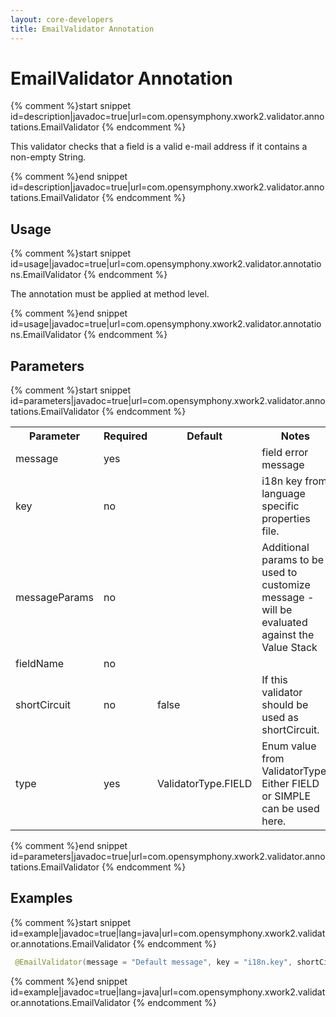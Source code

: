 ```yaml
---
layout: core-developers
title: EmailValidator Annotation
---
```


# EmailValidator Annotation



{% comment %}start snippet id=description|javadoc=true|url=com.opensymphony.xwork2.validator.annotations.EmailValidator {% endcomment %}
<p> This validator checks that a field is a valid e-mail address if it contains a non-empty String.
</p>
{% comment %}end snippet id=description|javadoc=true|url=com.opensymphony.xwork2.validator.annotations.EmailValidator {% endcomment %}

## Usage



{% comment %}start snippet id=usage|javadoc=true|url=com.opensymphony.xwork2.validator.annotations.EmailValidator {% endcomment %}
<p> <p>The annotation must be applied at method level.</p>
</p>
{% comment %}end snippet id=usage|javadoc=true|url=com.opensymphony.xwork2.validator.annotations.EmailValidator {% endcomment %}

## Parameters



{% comment %}start snippet id=parameters|javadoc=true|url=com.opensymphony.xwork2.validator.annotations.EmailValidator {% endcomment %}
<p> <table class='confluenceTable' summary=''>
 <tr>
 <th class='confluenceTh'> Parameter </th>
 <th class='confluenceTh'> Required </th>
 <th class='confluenceTh'> Default </th>
 <th class='confluenceTh'> Notes </th>
 </tr>
 <tr>
 <td class='confluenceTd'>message</td>
 <td class='confluenceTd'>yes</td>
 <td class='confluenceTd'>&nbsp;</td>
 <td class='confluenceTd'>field error message</td>
 </tr>
 <tr>
 <td class='confluenceTd'>key</td>
 <td class='confluenceTd'>no</td>
 <td class='confluenceTd'>&nbsp;</td>
 <td class='confluenceTd'>i18n key from language specific properties file.</td>
 </tr>
 <tr>
 <td class='confluenceTd'>messageParams</td>
 <td class='confluenceTd'>no</td>
 <td class='confluenceTd'>&nbsp;</td>
 <td class='confluenceTd'>Additional params to be used to customize message - will be evaluated against the Value Stack</td>
 </tr>
 <tr>
 <td class='confluenceTd'>fieldName</td>
 <td class='confluenceTd'>no</td>
 <td class='confluenceTd'>&nbsp;</td>
 <td class='confluenceTd'>&nbsp;</td>
 </tr>
 <tr>
 <td class='confluenceTd'>shortCircuit</td>
 <td class='confluenceTd'>no</td>
 <td class='confluenceTd'>false</td>
 <td class='confluenceTd'>If this validator should be used as shortCircuit.</td>
 </tr>
 <tr>
 <td class='confluenceTd'>type</td>
 <td class='confluenceTd'>yes</td>
 <td class='confluenceTd'>ValidatorType.FIELD</td>
 <td class='confluenceTd'>Enum value from ValidatorType. Either FIELD or SIMPLE can be used here.</td>
 </tr>
 </table>
</p>
{% comment %}end snippet id=parameters|javadoc=true|url=com.opensymphony.xwork2.validator.annotations.EmailValidator {% endcomment %}

## Examples



{% comment %}start snippet id=example|javadoc=true|lang=java|url=com.opensymphony.xwork2.validator.annotations.EmailValidator {% endcomment %}

```java
 @EmailValidator(message = "Default message", key = "i18n.key", shortCircuit = true)

```

{% comment %}end snippet id=example|javadoc=true|lang=java|url=com.opensymphony.xwork2.validator.annotations.EmailValidator {% endcomment %}
